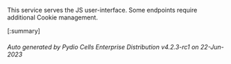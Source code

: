 






This service serves the JS user-interface. Some endpoints require additional Cookie management.

[:summary]

###### Auto generated by Pydio Cells Enterprise Distribution v4.2.3-rc1 on 22-Jun-2023
